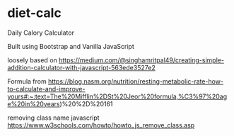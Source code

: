 # diet-calc
 Daily Calory Calculator


Built using Bootstrap and Vanilla JavaScript

loosely based on https://medium.com/@singhamritpal49/creating-simple-addition-calculator-with-javascript-563ede3527e2

Formula from https://blog.nasm.org/nutrition/resting-metabolic-rate-how-to-calculate-and-improve-yours#:~:text=The%20Mifflin%2DSt%20Jeor%20formula,%C3%97%20age%20in%20years)%20%2D%20161

removing class name javascript https://www.w3schools.com/howto/howto_js_remove_class.asp